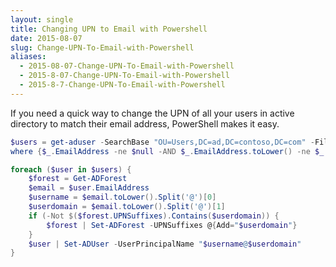 ```yaml
---
layout: single
title: Changing UPN to Email with Powershell
date: 2015-08-07
slug: Change-UPN-To-Email-with-Powershell
aliases:
  - 2015-08-07-Change-UPN-To-Email-with-Powershell
  - 2015-8-07-Change-UPN-To-Email-with-Powershell
  - 2015-8-7-Change-UPN-To-Email-with-Powershell
---
```


If you need a quick way to change the UPN of all your users in active directory to match their email address, PowerShell makes it easy.

```powershell
$users = get-aduser -SearchBase "OU=Users,DC=ad,DC=contoso,DC=com" -Filter * -Properties EmailAddress |
where {$_.EmailAddress -ne $null -AND $_.EmailAddress.toLower() -ne $_.UserPrincipalName.toLower()}

foreach ($user in $users) {
    $forest = Get-ADForest
    $email = $user.EmailAddress
    $username = $email.toLower().Split('@')[0]
    $userdomain = $email.toLower().Split('@')[1]
    if (-Not $($forest.UPNSuffixes).Contains($userdomain)) {
        $forest | Set-ADForest -UPNSuffixes @{Add="$userdomain"}
    }
    $user | Set-ADUser -UserPrincipalName "$username@$userdomain"
}
```
